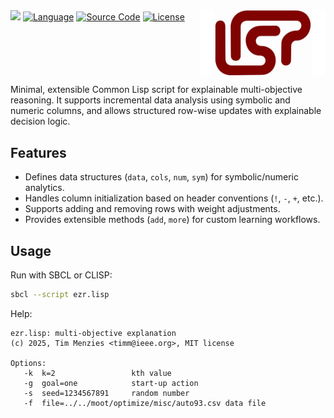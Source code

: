 <img align=right src="docs/lisp.png" align=right width=200>
<a href="https://en.wikipedia.org/wiki/Explainable_artificial_intelligence"><img
   src="https://img.shields.io/badge/for-AI,XAI-blue?xstyle=flat&"></a>
<a href="https://gigamonkeys.com/book/introduction-why-lisp"><img
   src="https://img.shields.io/badge/uses-Lisp-purple.svg?xstyle=for-the-badge"
   alt="Language"></a>
<a href="https://github.com/timm/slip"><img
   src="https://img.shields.io/badge/src-code-orange.svg?xstyle=for-the-badge"
   alt="Source Code"></a>
<a href="https://github.com/timm/slip/blob/main/LICENSE.md"><img
   src="https://img.shields.io/badge/&copy;2025-MIT-brightgreen.svg?xstyle=for-the-badge"
   alt="License"></a><br clear=all>

Minimal, extensible Common Lisp script for explainable multi-objective reasoning. 
It supports incremental data analysis using symbolic and numeric columns, 
and allows structured row-wise updates with explainable decision logic.

## Features

- Defines data structures (`data`, `cols`, `num`, `sym`) for symbolic/numeric analytics.
- Handles column initialization based on header conventions (`!`, `-`, `+`, etc.).
- Supports adding and removing rows with weight adjustments.
- Provides extensible methods (`add`, `more`) for custom learning workflows.

## Usage

Run with SBCL or CLISP:

```bash
sbcl --script ezr.lisp
```
Help:

```
ezr.lisp: multi-objective explanation
(c) 2025, Tim Menzies <timm@ieee.org>, MIT license

Options:
   -k  k=2                 kth value
   -g  goal=one            start-up action
   -s  seed=1234567891     random number
   -f  file=../../moot/optimize/misc/auto93.csv data file
```
